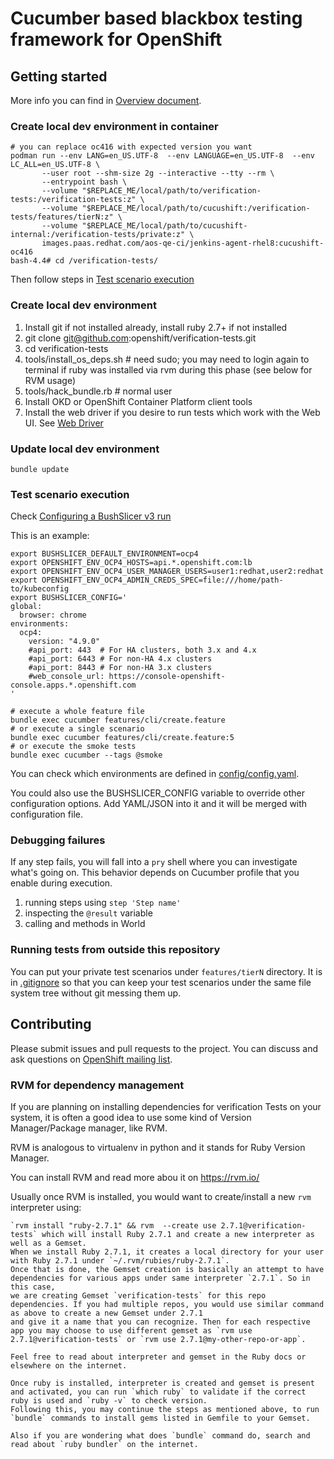# Cucumber based blackbox testing framework for OpenShift

## Getting started

More info you can find in [Overview document](doc/overview.adoc).

### Create local dev environment in container

```
# you can replace oc416 with expected version you want
podman run --env LANG=en_US.UTF-8  --env LANGUAGE=en_US.UTF-8  --env LC_ALL=en_US.UTF-8 \
	   --user root --shm-size 2g --interactive --tty --rm \
	   --entrypoint bash \
	   --volume "$REPLACE_ME/local/path/to/verification-tests:/verification-tests:z" \
	   --volume "$REPLACE_ME/local/path/to/cucushift:/verification-tests/features/tierN:z" \
	   --volume "$REPLACE_ME/local/path/to/cucushift-internal:/verification-tests/private:z" \
       images.paas.redhat.com/aos-qe-ci/jenkins-agent-rhel8:cucushift-oc416
bash-4.4# cd /verification-tests/
```
Then follow steps in [Test scenario execution](#test-scenario-execution)

### Create local dev environment

1. Install git if not installed already, install ruby 2.7+ if not installed
2. git clone git@github.com:openshift/verification-tests.git
3. cd verification-tests
4. tools/install_os_deps.sh # need sudo; you may need to login again to terminal if ruby was installed via rvm during this phase (see below for RVM usage)
5. tools/hack_bundle.rb # normal user
6. Install OKD or OpenShift Container Platform client tools
7. Install the web driver if you desire to run tests which work with the Web UI. See [Web Driver](doc/configuration.adoc)

### Update local dev environment

```
bundle update
```

### Test scenario execution

Check [Configuring a BushSlicer v3 run](doc/configuration.adoc)

This is an example:

```
export BUSHSLICER_DEFAULT_ENVIRONMENT=ocp4
export OPENSHIFT_ENV_OCP4_HOSTS=api.*.openshift.com:lb
export OPENSHIFT_ENV_OCP4_USER_MANAGER_USERS=user1:redhat,user2:redhat
export OPENSHIFT_ENV_OCP4_ADMIN_CREDS_SPEC=file:///home/path-to/kubeconfig
export BUSHSLICER_CONFIG='
global:
  browser: chrome
environments:
  ocp4:
    version: "4.9.0"
    #api_port: 443	# For HA clusters, both 3.x and 4.x
    #api_port: 6443	# For non-HA 4.x clusters
    #api_port: 8443	# For non-HA 3.x clusters
    #web_console_url: https://console-openshift-console.apps.*.openshift.com
'

# execute a whole feature file
bundle exec cucumber features/cli/create.feature
# or execute a single scenario
bundle exec cucumber features/cli/create.feature:5
# or execute the smoke tests
bundle exec cucumber --tags @smoke
```

You can check which environments are defined in [config/config.yaml](config/config.yaml).

You could also use the BUSHSLICER_CONFIG variable to override other
configuration options. Add YAML/JSON into it and it will be merged with
configuration file.

### Debugging failures

If any step fails, you will fall into a `pry` shell where you can investigate what's going on. This behavior depends on Cucumber profile that you enable during execution.

1. running steps using `step 'Step name'`
2. inspecting the `@result` variable
3. calling and methods in World

### Running tests from outside this repository

You can put your private test scenarios under `features/tierN` directory.
It is in [.gitignore](.gitignore) so that you can keep your test scenarios under the same file system tree without git messing them up.

## Contributing

Please submit issues and pull requests to the project. You can discuss and ask questions on [OpenShift mailing list](https://lists.openshift.redhat.com/openshiftmm/listinfo/dev).


### RVM for dependency management

If you are planning on installing dependencies for verification Tests on your system, it is often a good idea to use some kind of Version Manager/Package manager, like RVM.

RVM is analogous to virtualenv in python and it stands for Ruby Version Manager.

You can install RVM and read more abou it on https://rvm.io/

Usually once RVM is installed, you would want to create/install a new `rvm` interpreter using:

```
`rvm install "ruby-2.7.1" && rvm  --create use 2.7.1@verification-tests` which will install Ruby 2.7.1 and create a new interpreter as well as a Gemset.
When we install Ruby 2.7.1, it creates a local directory for your user with Ruby 2.7.1 under `~/.rvm/rubies/ruby-2.7.1`.
Once that is done, the Gemset creation is basically an attempt to have dependencies for various apps under same interpreter `2.7.1`. So in this case,
we are creating Gemset `verification-tests` for this repo dependencies. If you had multiple repos, you would use similar command as above to create a new Gemset under 2.7.1
and give it a name that you can recognize. Then for each respective app you may choose to use different gemset as `rvm use 2.7.1@verification-tests` or `rvm use 2.7.1@my-other-repo-or-app`.

Feel free to read about interpreter and gemset in the Ruby docs or elsewhere on the internet.

Once ruby is installed, interpreter is created and gemset is present and activated, you can run `which ruby` to validate if the correct ruby is used and `ruby -v` to check version.
Following this, you may continue the steps as mentioned above, to run `bundle` commands to install gems listed in Gemfile to your Gemset.

Also if you are wondering what does `bundle` command do, search and read about `ruby bundler` on the internet.
```
